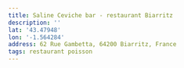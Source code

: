 ```yaml
---
title: Saline Ceviche bar - restaurant Biarritz
description: ''
lat: '43.47948'
lon: '-1.564284'
address: 62 Rue Gambetta, 64200 Biarritz, France
tags: restaurant poisson
---
```

